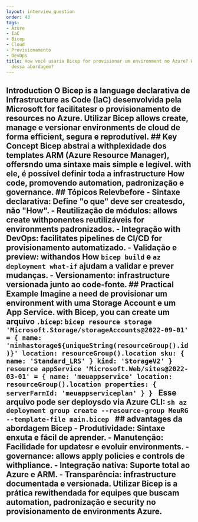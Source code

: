 ```yaml
---
layout: interview_question
order: 43
tags:
- Azure
- IaC
- Bicep
- Cloud
- Provisionamento
- DevOps
title: How você usaria Bicep for provisionar um environment no Azure? Which as advantages
  dessa abordagem?
---
```


## Introduction O Bicep is a language declarativa de Infrastructure as Code (IaC) desenvolvida pela Microsoft for facilitatesr o provisionamento de resources no Azure. Utilizar Bicep allows create, manage e versionar environments de cloud de forma efficient, segura e reprodutível. ## Key Concept Bicep abstrai a withplexidade dos templates ARM (Azure Resource Manager), offersndo uma sintaxe mais simple e legível. with ele, é possível definir toda a infrastructure How code, promovendo automation, padronização e governance. ## Tópicos Relevbefore - **Sintaxe declarativa**: Define "o que" deve ser createsdo, não "How". - **Reutilização de módulos**: allows create withponentes reutilizáveis for environments padronizados. - **Integração with DevOps**: facilitates pipelines de CI/CD for provisionamento automatizado. - **Validação e preview**: withandos How `bicep build` e `az deployment what-if` ajudam a validar e prever mudanças. - **Versionamento**: infrastructure versionada junto ao code-fonte. ## Practical Example Imagine a need de provisionar um environment with uma Storage Account e um App Service. with Bicep, you can create um arquivo `.bicep`: ```bicep resource storage 'Microsoft.Storage/storageAccounts@2022-09-01' = { name: 'minhastorage${uniqueString(resourceGroup().id)}' location: resourceGroup().location sku: { name: 'Standard_LRS' } kind: 'StorageV2' } resource appService 'Microsoft.Web/sites@2022-03-01' = { name: 'meuappservice' location: resourceGroup().location properties: { serverFarmId: 'meuappserviceplan' } } ``` Esse arquivo pode ser deploysdo via Azure CLI: ```sh az deployment group create --resource-group MeuRG --template-file main.bicep ``` ## advantages da abordagem Bicep - **Produtividade**: Sintaxe enxuta e fácil de aprender. - **Manutenção**: Facilidade for updatesr e evoluir environments. - **governance**: allows apply policies e controls de withpliance. - **Integração nativa**: Suporte total ao Azure e ARM. - **Transparência**: infrastructure documentada e versionada. Utilizar Bicep is a prática rewithendada for equipes que buscam automation, padronização e security no provisionamento de environments Azure.